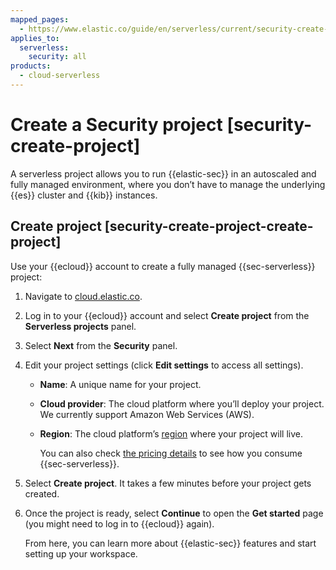 ```yaml
---
mapped_pages:
  - https://www.elastic.co/guide/en/serverless/current/security-create-project.html
applies_to:
  serverless:
    security: all
products:
  - cloud-serverless
---
```


# Create a Security project [security-create-project]

A serverless project allows you to run {{elastic-sec}} in an autoscaled and fully managed environment, where you don’t have to manage the underlying {{es}} cluster and {{kib}} instances.


## Create project [security-create-project-create-project]

Use your {{ecloud}} account to create a fully managed {{sec-serverless}} project:

1. Navigate to [cloud.elastic.co](https://cloud.elastic.co/).
2. Log in to your {{ecloud}} account and select **Create project** from the **Serverless projects** panel.
3. Select **Next** from the **Security** panel.
4. Edit your project settings (click **Edit settings** to access all settings).

    * **Name**: A unique name for your project.
    * **Cloud provider**: The cloud platform where you’ll deploy your project. We currently support Amazon Web Services (AWS).
    * **Region**: The cloud platform’s [region](../../../deploy-manage/deploy/elastic-cloud/regions.md) where your project will live.

        You can also check [the pricing details](https://www.elastic.co/pricing/serverless-security) to see how you consume {{sec-serverless}}.

5. Select **Create project**. It takes a few minutes before your project gets created.
6. Once the project is ready, select **Continue** to open the **Get started** page (you might need to log in to {{ecloud}} again).

    From here, you can learn more about {{elastic-sec}} features and start setting up your workspace.
